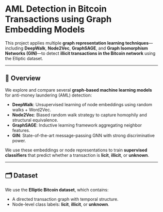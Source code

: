 # AML Detection in Bitcoin Transactions using Graph Embedding Models

This project applies multiple **graph representation learning techniques**—including **DeepWalk**, **Node2Vec**, **GraphSAGE**, and **Graph Isomorphism Networks (GIN)**—to detect **illicit transactions in the Bitcoin network** using the Elliptic dataset.

---

## 📌 Overview

We explore and compare several **graph-based machine learning models** for anti-money laundering (AML) detection:

- **DeepWalk**: Unsupervised learning of node embeddings using random walks + Word2Vec.
- **Node2Vec**: Biased random walk strategy to capture homophily and structural equivalence.
- **GraphSAGE**: Inductive learning framework aggregating neighbor features.
- **GIN**: State-of-the-art message-passing GNN with strong discriminative power.

We use these embeddings or node representations to train **supervised classifiers** that predict whether a transaction is **licit**, **illicit**, or **unknown**.

---

## 🗂️ Dataset

We use the **Elliptic Bitcoin dataset**, which contains:
- A directed transaction graph with temporal structure.
- Node-level class labels: **licit**, **illicit**, or **unknown**.





